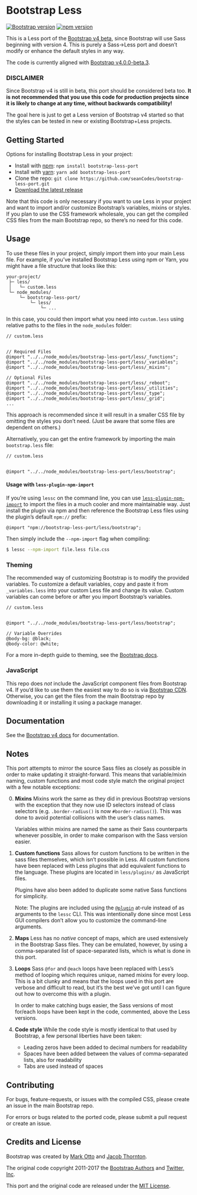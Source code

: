 # Bootstrap Less

[![Bootstrap version](https://img.shields.io/badge/Bootstrap-v4.0.0--beta.3-563d7c.svg?colorA=563d7c&colorB=555555)](https://github.com/twbs/bootstrap/tree/v4.0.0-beta.3)
[![npm version](https://img.shields.io/npm/v/bootstrap-less-port.svg)](https://www.npmjs.com/package/bootstrap-less-port)

This is a Less port of the [Bootstrap v4 beta](http://getbootstrap.com), since Bootstrap will use Sass beginning with version 4. This is purely a Sass→Less port and doesn’t modify or enhance the default styles in any way.

The code is currently aligned with [Bootstrap v4.0.0-beta.3](https://github.com/twbs/bootstrap/tree/v4.0.0-beta.3).


### DISCLAIMER

Since Bootstrap v4 is still in beta, this port should be considered beta too. **It is not recommended that you use this code for production projects since it is likely to change at any time, without backwards compatibility!**

The goal here is just to get a Less version of Bootstrap v4 started so that the styles can be tested in new or existing Bootstrap+Less projects.



## Getting Started

Options for installing Bootstrap Less in your project:

- Install with [npm](https://www.npmjs.com/): `npm install bootstrap-less-port`
- Install with [yarn](https://yarnpkg.com/): `yarn add bootstrap-less-port`
- Clone the repo: `git clone https://github.com/seanCodes/bootstrap-less-port.git`
- [Download the latest release](https://github.com/seanCodes/bootstrap-less-port/archive/master.zip)

Note that this code is only necessary if you want to use Less in your project and want to import and/or customize Bootstrap’s variables, mixins or styles. If you plan to use the CSS framework wholesale, you can get the compiled CSS files from the main Bootstrap repo, so there’s no need for this code.



## Usage

To use these files in your project, simply import them into your main Less file. For example, if you’ve installed Bootstrap Less using npm or Yarn, you might have a file structure that looks like this:

```
your-project/
 ├─ less/
 │   └─ custom.less
 └─ node_modules/
     └─ bootstrap-less-port/
         └─ less/
             └─ ...
```

In this case, you could then import what you need into `custom.less` using relative paths to the files in the `node_modules` folder:

```less
// custom.less


// Required Files
@import "../../node_modules/bootstrap-less-port/less/_functions";
@import "../../node_modules/bootstrap-less-port/less/_variables";
@import "../../node_modules/bootstrap-less-port/less/_mixins";

// Optional Files
@import "../../node_modules/bootstrap-less-port/less/_reboot";
@import "../../node_modules/bootstrap-less-port/less/_utilities";
@import "../../node_modules/bootstrap-less-port/less/_type";
@import "../../node_modules/bootstrap-less-port/less/_grid";
...
```

This approach is recommended since it will result in a smaller CSS file by omitting the styles you don’t need. (Just be aware that some files are dependent on others.)

Alternatively, you can get the entire framework by importing the main `bootstrap.less` file:

```less
// custom.less


@import "../../node_modules/bootstrap-less-port/less/bootstrap";
```

#### Usage with `less-plugin-npm-import`

If you’re using `lessc` on the command line, you can use [`less-plugin-npm-import`](https://github.com/less/less-plugin-npm-import) to import the files in a much cooler and more maintainable way. Just install the plugin via npm and then reference the Bootstrap Less files using the plugin’s default `npm://` prefix:

```less
@import "npm://bootstrap-less-port/less/bootstrap";
```

Then simply include the `--npm-import` flag when compiling:

```bash
$ lessc --npm-import file.less file.css
```


### Theming

The recommended way of customizing Bootstrap is to modify the provided variables. To customize a default variables, copy and paste it from `_variables.less` into your custom Less file and change its value. Custom variables can come before or after you import Bootstrap’s variables.

```less
// custom.less


@import "../../node_modules/bootstrap-less-port/less/bootstrap";

// Variable Overrides
@body-bg: @black;
@body-color: @white;
```

For a more in-depth guide to theming, see the [Bootstrap docs](http://getbootstrap.com/docs/4.0/getting-started/theming/).


### JavaScript

This repo does _not_ include the JavaScript component files from Bootstrap v4. If you’d like to use them the easiest way to do so is via [Bootstrap CDN](https://www.bootstrapcdn.com#quickstartjs4_0_0-beta_2). Otherwise, you can get the files from the main Bootstrap repo by downloading it or installing it using a package manager.


## Documentation

See the [Bootstrap v4 docs](http://getbootstrap.com/docs/4.0/getting-started/introduction/) for documentation.



## Notes

This port attempts to mirror the source Sass files as closely as possible in order to make updating it straight-forward. This means that variable/mixin naming, custom functions and most code style match the original project with a few notable exceptions:

0. **Mixins** Mixins work the same as they did in previous Bootstrap versions with the exception that they now use ID selectors instead of class selectors (e.g. `.border-radius()` is now `#border-radius()`). This was done to avoid potential collisions with the user’s class names.

   Variables within mixins are named the same as their Sass counterparts whenever possible, in order to make comparison with the Sass version easier.

0. **Custom functions** Sass allows for custom functions to be written in the sass files themselves, which isn’t possible in Less. All custom functions have been replaced with Less plugins that add equivalent functions to the language. These plugins are located in `less/plugins/` as JavaScript files.

   Plugins have also been added to duplicate some native Sass functions for simplicity.

   Note: The plugins are included using the [`@plugin`](http://lesscss.org/3.x/features/#plugin-atrules-feature) at-rule instead of as arguments to the `lessc` CLI. This was intentionally done since most Less GUI compilers don’t allow you to customize the command-line arguments.

0. **Maps** Less has no _native_ concept of maps, which are used extensively in the Bootstrap Sass files. They can be emulated, however, by using a comma-separated list of space-separated lists, which is what is done in this port.

0. **Loops** Sass `@for` and `@each` loops have been replaced with Less’s method of looping which requires unique, named mixins for every loop. This is a bit clunky and means that the loops used in this port are verbose and difficult to read, but it’s the best we’ve got until I can figure out how to overcome this with a plugin.

   In order to make catching bugs easier, the Sass versions of most for/each loops have been kept in the code, commented, above the Less versions.

0. **Code style** While the code style is mostly identical to that used by Bootstrap, a few personal liberties have been taken:
   - Leading zeros have been added to decimal numbers for readability
   - Spaces have been added between the values of comma-separated lists, also for readability
   - Tabs are used instead of spaces



## Contributing

For bugs, feature-requests, or issues with the compiled CSS, please create an issue in the main Bootstrap repo.

For errors or bugs related to the ported code, please submit a pull request or create an issue.



## Credits and License

Bootstrap was created by [Mark Otto](https://github.com/mdo) and [Jacob Thornton](https://github.com/fat).

The original code copyright 2011-2017 the [Bootstrap Authors](https://github.com/twbs/bootstrap/graphs/contributors) and [Twitter, Inc](https://twitter.com).

This port and the original code are released under the [MIT License](https://github.com/twbs/bootstrap/blob/master/LICENSE).
